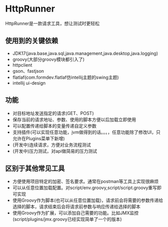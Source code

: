 # HttpRunner

HttpRunner是一款请求工具，想让测试时更轻松

## 使用到的关键依赖

* JDK17(java.base,java.sql,java.management,java.desktop,java.logging)
* groovy(大部分groovy模块都引入了)
* httpclient
* gson、fastjson
* flatlaf(com.formdev.flatlaf仿intellij主题的swing主题)
* intellij ui-design

## 功能

* 对目标地址发送指定的请求(GET、POST)
* 保存当前的请求地址、参数、使用的脚本方便以后加载立即使用
* 可以配置传递给脚本的变量传递自定义参数
* 支持插件(可以实现任意功能，jvm做得到的话。。。，任意功能除了修改UI，只允许在Plugins菜单下新增)
* (开发中)连续请求，方便对业务流程测试
* (开发中)压力测试，对api做简易的压力测试

## 区别于其他常见工具

* 方便使用项目特定的加密、签名要求。通常在postman等工具上实现很麻烦
* 可以从任意位置加载配置。对script/env.groovy,script/script.groovy重写即可实现
* 使用Groovy作为脚本(也可以从任意位置加载)，请求前会将需要的参数传递给选择的脚本，请求结束后会将请求前参数与响应传递给选择的脚本
* 使用Groovy作为扩展，可以添加自己需要的功能。比如JMX监控(script/plugins/jmx.groovy已经实现简单了一个的版本)

